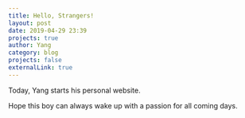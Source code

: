 ```yaml
---
title: Hello, Strangers!
layout: post
date: 2019-04-29 23:39
projects: true
author: Yang
category: blog
projects: false
externalLink: true
---
```


Today, Yang starts his personal website. 

Hope this boy can always wake up with a passion for all coming days.
